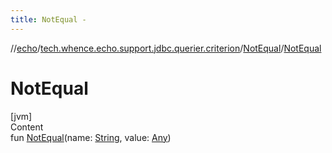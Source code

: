 ```yaml
---
title: NotEqual -
---
```

//[echo](../../index.md)/[tech.whence.echo.support.jdbc.querier.criterion](../index.md)/[NotEqual](index.md)/[NotEqual](-not-equal.md)



# NotEqual  
[jvm]  
Content  
fun [NotEqual](-not-equal.md)(name: [String](https://kotlinlang.org/api/latest/jvm/stdlib/kotlin/-string/index.html), value: [Any](https://kotlinlang.org/api/latest/jvm/stdlib/kotlin/-any/index.html))  



